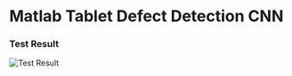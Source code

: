 # Matlab Tablet Defect Detection CNN

### Test Result
![Test Result](https://github.com/zaimeali/zaimeali-Matlab_Defect_Detection/blob/master/Test%20Result.PNG)
